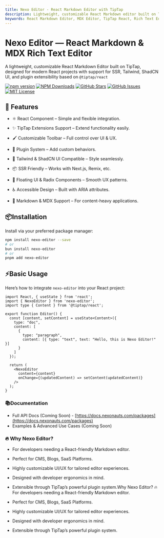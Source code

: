 ```yaml
---
title: Nexo Editor - React Markdown Editor with TipTap 
description: Lightweight, customizable React Markdown editor built on TipTap, supporting SSR, custom plugins, Tailwind & ShadCN UI integration.
keywords: React Markdown Editor, MDX Editor, TipTap React, Rich Text Editor, SSR Editor Component, Tailwind Editor, ShadCN UI Editor
---
```


# Nexo Editor — React Markdown & MDX Rich Text Editor

A lightweight, customizable React Markdown Editor built on TipTap, designed for modern React projects with support for SSR, Tailwind, ShadCN UI, and plugin extensibility based on `@tiptap/react`

[![npm version](https://badge.fury.io/js/nexo-editor.svg)](https://www.npmjs.com/package/nexo-editor)
[![NPM Downloads](https://img.shields.io/npm/dy/nexo-editor)](https://www.npmjs.com/package/nexo-editor)
[![GitHub Stars](https://img.shields.io/github/stars/kanakkholwal/nexo-editor?style=social)](https://github.com/kanakkholwal/nexo-editor/stargazers)
[![GitHub Issues](https://img.shields.io/github/issues/kanakkholwal/nexo-editor)](https://github.com/kanakkholwal/nexo-editor/issues)
[![MIT License](https://img.shields.io/badge/License-MIT-blue)](LICENSE)

## 🚀 Features

- ⚛️ React Component – Simple and flexible integration.

- ✨ TipTap Extensions Support – Extend functionality easily.

- 🖌️ Customizable Toolbar – Full control over UI & UX.

- 🧩 Plugin System – Add custom behaviors.

- 🎨 Tailwind & ShadCN UI Compatible – Style seamlessly.

- 📦 SSR Friendly – Works with Next.js, Remix, etc.

- 🔌 Floating UI & Radix Components – Smooth UX patterns.

- ♿ Accessible Design – Built with ARIA attributes.

- 📄 Markdown & MDX Support – For content-heavy applications.

## 📦Installation

Install via your preferred package manager:

```bash
npm install nexo-editor --save
# or
bun install nexo-editor
# or
pnpm add nexo-editor
```

## ⚡Basic Usage

Here’s how to integrate `nexo-editor` into your React project:

```tsx editor.jsx
import React, { useState } from 'react';
import { NexoEditor } from 'nexo-editor';
import type { Content } from '@tiptap/react';

export function Editor() {
  const [content, setContent] = useState<Content>({
    type: "doc",
    content: [
      {
        type: "paragraph",
        content: [{ type: "text", text: "Hello, this is Nexo Editor!" }]
      }
    ]
  });

  return (
    <NexoEditor
      content={content}
      onChange={(updatedContent) => setContent(updatedContent)}
    />
  );
}

```

### 📚Documentation

- Full API Docs (Coming Soon) - [https://docs.nexonauts.com/packages](https://docs.nexonauts.com/packages)
- Examples & Advanced Use Cases (Coming Soon)

### 🔥 Why Nexo Editor?

- For developers needing a React-friendly Markdown editor.

- Perfect for CMS, Blogs, SaaS Platforms.

- Highly customizable UI/UX for tailored editor experiences.

- Designed with developer ergonomics in mind.

- Extensible through TipTap’s powerful plugin system.Why Nexo Editor? 🔥
For developers needing a React-friendly Markdown editor.

- Perfect for CMS, Blogs, SaaS Platforms.

- Highly customizable UI/UX for tailored editor experiences.

- Designed with developer ergonomics in mind.

- Extensible through TipTap’s powerful plugin system.
